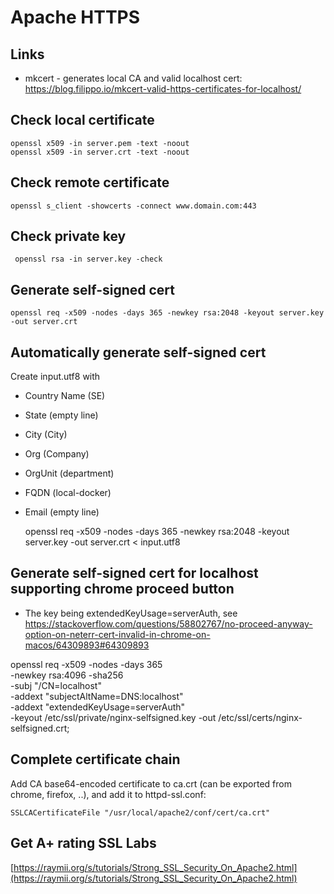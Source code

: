 # Apache HTTPS

## Links

- mkcert - generates local CA and valid localhost cert: https://blog.filippo.io/mkcert-valid-https-certificates-for-localhost/

## Check local certificate

    openssl x509 -in server.pem -text -noout
    openssl x509 -in server.crt -text -noout

## Check remote certificate

    openssl s_client -showcerts -connect www.domain.com:443

## Check private key

     openssl rsa -in server.key -check

## Generate self-signed cert

    openssl req -x509 -nodes -days 365 -newkey rsa:2048 -keyout server.key -out server.crt

## Automatically generate self-signed cert

Create input.utf8 with

- Country Name (SE)
- State (empty line)
- City (City)
- Org (Company)
- OrgUnit (department)
- FQDN (local-docker)
- Email (empty line)

    openssl req -x509 -nodes -days 365 -newkey rsa:2048 -keyout server.key -out server.crt < input.utf8

## Generate self-signed cert for localhost supporting chrome proceed button

- The key being extendedKeyUsage=serverAuth, see https://stackoverflow.com/questions/58802767/no-proceed-anyway-option-on-neterr-cert-invalid-in-chrome-on-macos/64309893#64309893

openssl req -x509 -nodes -days 365 \
  -newkey rsa:4096 -sha256 \
  -subj "/CN=localhost" \
  -addext "subjectAltName=DNS:localhost" \
  -addext "extendedKeyUsage=serverAuth" \
  -keyout /etc/ssl/private/nginx-selfsigned.key -out /etc/ssl/certs/nginx-selfsigned.crt;

## Complete certificate chain

Add CA base64-encoded certificate to ca.crt (can be exported from chrome, firefox, ..), and add it to httpd-ssl.conf:

    SSLCACertificateFile "/usr/local/apache2/conf/cert/ca.crt"

## Get A+ rating SSL Labs

[https://raymii.org/s/tutorials/Strong_SSL_Security_On_Apache2.html](https://raymii.org/s/tutorials/Strong_SSL_Security_On_Apache2.html)
